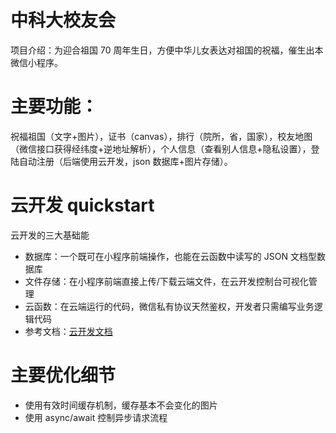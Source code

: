 # 中科大校友会

项目介绍：为迎合祖国 70 周年生日，方便中华儿女表达对祖国的祝福，催生出本微信小程序。

# 主要功能：

祝福祖国（文字+图片），证书（canvas），排行（院所，省，国家），校友地图（微信接口获得经纬度+逆地址解析），个人信息（查看别人信息+隐私设置），登陆自动注册（后端使用云开发，json 数据库+图片存储）。


# 云开发 quickstart

云开发的三大基础能

- 数据库：一个既可在小程序前端操作，也能在云函数中读写的 JSON 文档型数据库
- 文件存储：在小程序前端直接上传/下载云端文件，在云开发控制台可视化管理
- 云函数：在云端运行的代码，微信私有协议天然鉴权，开发者只需编写业务逻辑代码
- 参考文档：[云开发文档](https://developers.weixin.qq.com/miniprogram/dev/wxcloud/basis/getting-started.html)

# 主要优化细节

- 使用有效时间缓存机制，缓存基本不会变化的图片
- 使用 async/await 控制异步请求流程
